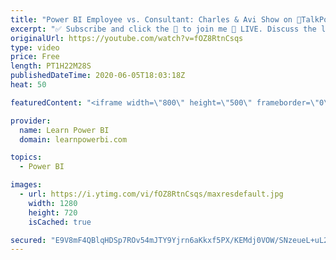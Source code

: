 ```yaml
---
title: "Power BI Employee vs. Consultant: Charles & Avi Show on 🔴TalkPowerBI LIVE"
excerpt: "✅ Subscribe and click the 🔔 to join me 🔴 LIVE. Discuss the latest in Power BI and ask any Power BI question. 💡 Join the Talk Power BI Insider's Club at http://www.TalkPowerBI.com for special privileges and access   Hello, I am Avi Singh, Microsoft MVP and Power BI Pro! I just love talking about Power"
originalUrl: https://youtube.com/watch?v=fOZ8RtnCsqs
type: video
price: Free
length: PT1H22M28S
publishedDateTime: 2020-06-05T18:03:18Z
heat: 50

featuredContent: "<iframe width=\"800\" height=\"500\" frameborder=\"0\" src=\"https://www.youtube.com/embed/fOZ8RtnCsqs\" allow=\"accelerometer; autoplay; encrypted-media; gyroscope; picture-in-picture\" allowfullscreen></iframe>"

provider:
  name: Learn Power BI
  domain: learnpowerbi.com

topics:
  - Power BI

images:
  - url: https://i.ytimg.com/vi/fOZ8RtnCsqs/maxresdefault.jpg
    width: 1280
    height: 720
    isCached: true

secured: "E9V8mF4QBlqHDSp7ROv54mJTY9Yjrn6aKkxf5PX/KEMdj0VOW/SNzeueL+uL2NC0dc4OSCpLTM46eiz31R04BaAECeXITLdqL4bpgEEi/JG4dzRgt45X281GBCYiyEqq5poDivcKyo3gDpOD6Ke3NGUiWzgxQreNqhlmxzOOj4H2Yr84xpzHsNBj5FHPOe830gj/kSVMeKHHJBg55oG5BAwSf11NhrrpUjScGi/ZsRUVZmnRAcqFIjO9pFT2v9JMVC5MT0iI99We5JFFKBnPcrnR4ze+9etVyWzo2+FTk/p7QUHmzdU11ucyuJUx8VvsHimTHFUCxz+tKx8J617/L/8W/8eT6ITgiljMbnf+vusooU61Tuo6i2jtG8mJdBhnLxAIJCmz4eFQ8gNAcpJXuDxyK7dDSmHHqlgon62Fle4=;X2/TiiXC/6XSJJfYkCQSgQ=="
---
```


